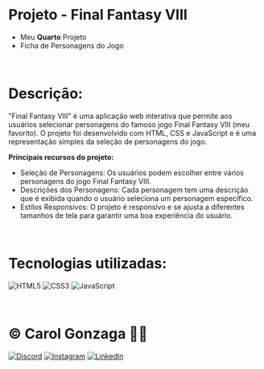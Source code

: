 # Projeto - Final Fantasy VIII
- Meu **Quarto** Projeto 
- Ficha de Personagens do Jogo

<br/>

# Descrição:
"Final Fantasy VIII" é uma aplicação web interativa que permite aos usuários selecionar personagens do famoso jogo Final Fantasy VIII (meu favorito). O projeto foi desenvolvido com HTML, CSS e JavaScript e é uma representação simples da seleção de personagens do jogo.

**Principais recursos do projeto:**
- Seleção de Personagens: Os usuários podem escolher entre vários personagens do jogo Final Fantasy VIII.
- Descrições dos Personagens: Cada personagem tem uma descrição que é exibida quando o usuário seleciona um personagem específico.
- Estilos Responsivos: O projeto é responsivo e se ajusta a diferentes tamanhos de tela para garantir uma boa experiência do usuário.

<br/>

# Tecnologias utilizadas:
![HTML5](https://img.shields.io/badge/html5-%23E34F26.svg?style=flat&logo=html5&logoColor=white) 
![CSS3](https://img.shields.io/badge/css3-%231572B6.svg?style=flat&logo=css3&logoColor=white)
![JavaScript](https://img.shields.io/badge/javascript-%23323330.svg?style=flat&logo=javascript&logoColor=%23F7DF1E)

<br/>
  
# © Carol Gonzaga 🏳️‍🌈
[![Discord](https://img.shields.io/badge/Discord-%237289DA.svg?logo=discord&logoColor=white)](https://discord.gg/yZq4x7DQ)
[![Instagram](https://img.shields.io/badge/Instagram-%23E4405F.svg?logo=Instagram&logoColor=white)](https://instagram.com/anacquesta) 
[![LinkedIn](https://img.shields.io/badge/LinkedIn-%230077B5.svg?logo=linkedin&logoColor=white)](https://linkedin.com/in/anacarolgonzaga) 
